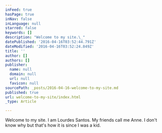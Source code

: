 ```yaml
---
inFeed: true
hasPage: true
inNav: false
inLanguage: null
starred: false
keywords: []
description: "Welcome to my site.\_"
datePublished: '2016-04-16T03:52:44.791Z'
dateModified: '2016-04-16T03:52:24.849Z'
title: ''
author: []
authors: []
publisher:
  name: null
  domain: null
  url: null
  favicon: null
sourcePath: _posts/2016-04-16-welcome-to-my-site.md
published: true
url: welcome-to-my-site/index.html
_type: Article

---
```

Welcome to my site. I am Lourdes Santos. My friends call me Anne. I don't know why but that's how it is since I was a kid.